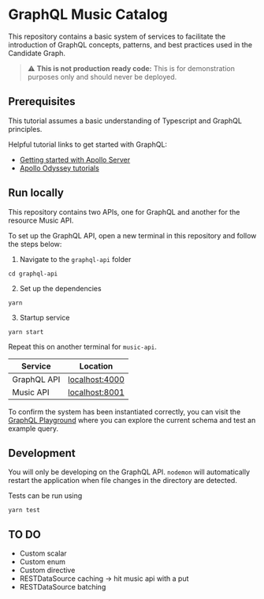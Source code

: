 # GraphQL Music Catalog
This repository contains a basic system of services to facilitate the introduction of GraphQL concepts, patterns, and best practices used in the Candidate Graph. 

> ⚠️ **This is not production ready code:** This is for demonstration purposes only and should never be deployed.

## Prerequisites
This tutorial assumes a basic understanding of Typescript and GraphQL principles.

Helpful tutorial links to get started with GraphQL:
- [Getting started with Apollo Server](https://www.apollographql.com/docs/apollo-server/getting-started/)
- [Apollo Odyssey tutorials](https://www.apollographql.com/tutorials/)

## Run locally
This repository contains two APIs, one for GraphQL and another for the resource Music API. 

To set up the GraphQL API, open a new terminal in this repository and follow the steps below:
1. Navigate to the `graphql-api` folder
```
cd graphql-api
```
2. Set up the dependencies 
```
yarn
```
3. Startup service
```
yarn start
```

Repeat this on another terminal for `music-api`.

| Service      | Location |
| ----------- | ----------- |
| GraphQL API      | [localhost:4000](http://localhost:4000)       |
| Music API   | [localhost:8001](http://localhost:8001)        |

To confirm the system has been instantiated correctly, you can visit the [GraphQL Playground](http://localhost:4000) where you can explore the current schema and test an example query.

## Development
You will only be developing on the GraphQL API. `nodemon` will automatically restart the application when file changes in the directory are detected.

Tests can be run using
```
yarn test
```

## TO DO
- Custom scalar
- Custom enum
- Custom directive
- RESTDataSource caching -> hit music api with a put
- RESTDataSource batching